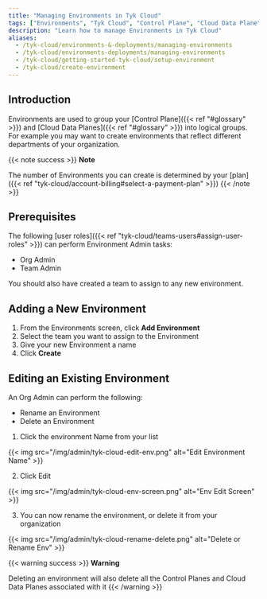 ```yaml
---
title: "Managing Environments in Tyk Cloud"
tags: ["Environments", "Tyk Cloud", "Control Plane", "Cloud Data Plane"]
description: "Learn how to manage Environments in Tyk Cloud"
aliases:
  - /tyk-cloud/environments-&-deployments/managing-environments
  - /tyk-cloud/environments-deployments/managing-environments
  - /tyk-cloud/getting-started-tyk-cloud/setup-environment
  - /tyk-cloud/create-environment
---
```


## Introduction

Environments are used to group your [Control Plane]({{< ref "#glossary" >}}) and [Cloud Data Planes]({{< ref "#glossary" >}}) into logical groups. For example you may want to create environments that reflect different departments of your organization.

{{< note success >}}
**Note**

The number of Environments you can create is determined by your [plan]({{< ref "tyk-cloud/account-billing#select-a-payment-plan" >}})
{{< /note >}}

## Prerequisites

The following [user roles]({{< ref "tyk-cloud/teams-users#assign-user-roles" >}}) can perform Environment Admin tasks:

- Org Admin
- Team Admin

You should also have created a team to assign to any new environment.

## Adding a New Environment

1. From the Environments screen, click **Add Environment**
2. Select the team you want to assign to the Environment
3. Give your new Environment a name
4. Click **Create**

## Editing an Existing Environment

An Org Admin can perform the following:

- Rename an Environment
- Delete an Environment

1. Click the environment Name from your list

{{< img src="/img/admin/tyk-cloud-edit-env.png" alt="Edit Environment Name" >}}

2. Click Edit

{{< img src="/img/admin/tyk-cloud-env-screen.png" alt="Env Edit Screen" >}}

3. You can now rename the environment, or delete it from your organization

{{< img src="/img/admin/tyk-cloud-rename-delete.png" alt="Delete or Rename Env" >}}

{{< warning success >}}
**Warning**

Deleting an environment will also delete all the Control Planes and Cloud Data Planes associated with it
{{< /warning >}}

